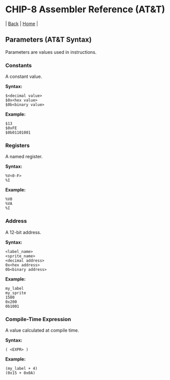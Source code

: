 # CHIP-8 Assembler Reference (AT&T)

| [Back](reference.md) | [Home](../index.md) |

## Parameters (AT&T Syntax)

Parameters are values used in instructions.

### Constants

A constant value.

**Syntax:**

```
$<decimal value>
$0x<hex value>
$0b<binary value>
```

**Example:**

```gas
$13
$0xFE
$0b01101001
```

### Registers

A named register.

**Syntax:**

```
%V<0-F>
%I
```

**Example:**

```gas
%V0
%VA
%I
```

### Address

A 12-bit address.

**Syntax:**

```
<label_name>
<sprite_name>
<decimal address>
0x<hex address>
0b<binary address>
```

**Example:**

```gas
my_label
my_sprite
1500
0x200
0b1001
```

### Compile-Time Expression

A value calculated at compile time.

**Syntax:**

```
( <EXPR> )
```

**Example:**

```gas
(my_label + 4)
(0x15 + 0x0A)
```
